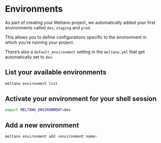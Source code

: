 # Environments

As part of creating your Meltano project, we automatically added your first environments called `dev`, `staging` and `prod`.

This allows you to define configurations specific to the environment in which you’re running your project.

There’s also a `default_environment` setting in the `meltano.yml` that get automatically set to `dev`.

## List your available environments

```bash
meltano environment list
```

## Activate your environment for your shell session

```bash
export MELTANO_ENVIRONMENT=dev
```

## Add a new environment

```bash
meltano environment add <environment name>
```
